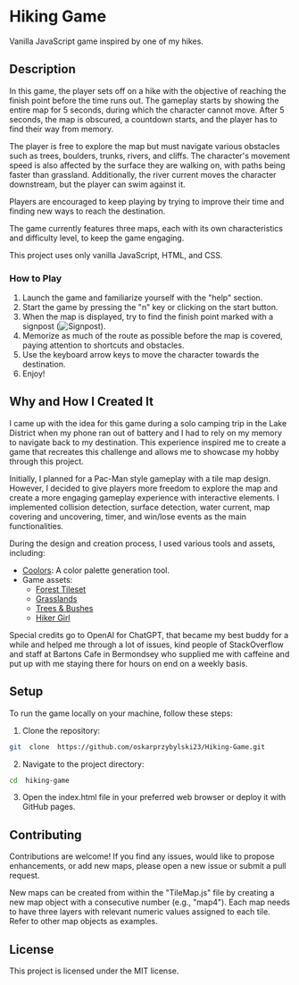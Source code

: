 # Hiking Game

Vanilla JavaScript game inspired by one of my hikes.

## Description

In this game, the player sets off on a hike with the objective of reaching the finish point before the time runs out. The gameplay starts by showing the entire map for 5 seconds, during which the character cannot move. After 5 seconds, the map is obscured, a countdown starts, and the player has to find their way from memory.

The player is free to explore the map but must navigate various obstacles such as trees, boulders, trunks, rivers, and cliffs. The character's movement speed is also affected by the surface they are walking on, with paths being faster than grassland. Additionally, the river current moves the character downstream, but the player can swim against it.

Players are encouraged to keep playing by trying to improve their time and finding new ways to reach the destination.

The game currently features three maps, each with its own characteristics and difficulty level, to keep the game engaging.

This project uses only vanilla JavaScript, HTML, and CSS.

### How to Play

1. Launch the game and familiarize yourself with the "help" section.
2. Start the game by pressing the "n" key or clicking on the start button.
3. When the map is displayed, try to find the finish point marked with a signpost (![Signpost](/images/sign.png)).
4. Memorize as much of the route as possible before the map is covered, paying attention to shortcuts and obstacles.
5. Use the keyboard arrow keys to move the character towards the destination.
6. Enjoy!

## Why and How I Created It

I came up with the idea for this game during a solo camping trip in the Lake District when my phone ran out of battery and I had to rely on my memory to navigate back to my destination. This experience inspired me to create a game that recreates this challenge and allows me to showcase my hobby through this project.

Initially, I planned for a Pac-Man style gameplay with a tile map design. However, I decided to give players more freedom to explore the map and create a more engaging gameplay experience with interactive elements. I implemented collision detection, surface detection, water current, map covering and uncovering, timer, and win/lose events as the main functionalities.

During the design and creation process, I used various tools and assets, including:

- [Coolors](https://coolors.co/): A color palette generation tool.
- Game assets:
  - [Forest Tileset](https://pixivan.itch.io/top-down-forest-tileset)
  - [Grasslands](https://lamorapedia.itch.io/grasslands-free?download)
  - [Trees & Bushes](https://rowdy41.itch.io/trees-bushes)
  - [Hiker Girl](https://www.deviantart.com/avalypuff/art/Hiker-Girl-806685123)

Special credits go to OpenAI for ChatGPT, that became my best buddy for a while and helped me through a lot of issues, kind people of StackOverflow and staff at Bartons Cafe in Bermondsey who supplied me with caffeine and put up with me staying there for hours on end on a weekly basis.

## Setup

To run the game locally on your machine, follow these steps:

1. Clone the repository:

```bash
git  clone  https://github.com/oskarprzybylski23/Hiking-Game.git
```

2. Navigate to the project directory:

```bash
cd  hiking-game
```

3. Open the index.html file in your preferred web browser or deploy it with GitHub pages.

## Contributing

Contributions are welcome! If you find any issues, would like to propose enhancements, or add new maps, please open a new issue or submit a pull request.

New maps can be created from within the "TileMap.js" file by creating a new map object with a consecutive number (e.g., "map4"). Each map needs to have three layers with relevant numeric values assigned to each tile. Refer to other map objects as examples.

## License

This project is licensed under the MIT license.
